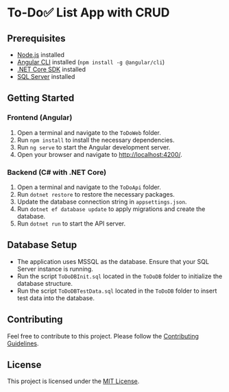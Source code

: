  # To-Do✅ List App with CRUD

## Prerequisites

- [Node.js](https://nodejs.org/) installed
- [Angular CLI](https://cli.angular.io/) installed (`npm install -g @angular/cli`)
- [.NET Core SDK](https://dotnet.microsoft.com/download) installed
- [SQL Server](https://www.microsoft.com/en-us/sql-server/sql-server-downloads) installed

## Getting Started

### Frontend (Angular)

1. Open a terminal and navigate to the `ToDoWeb` folder.
2. Run `npm install` to install the necessary dependencies.
3. Run `ng serve` to start the Angular development server.
4. Open your browser and navigate to [http://localhost:4200/](http://localhost:4200/).

### Backend (C# with .NET Core)

1. Open a terminal and navigate to the `ToDoApi` folder.
2. Run `dotnet restore` to restore the necessary packages.
3. Update the database connection string in `appsettings.json`.
4. Run `dotnet ef database update` to apply migrations and create the database.
5. Run `dotnet run` to start the API server.

## Database Setup

- The application uses MSSQL as the database. Ensure that your SQL Server instance is running.
- Run the script `ToDoDBInit.sql` located in the `ToDoDB` folder to initialize the database structure.
- Run the script `ToDoDBTestData.sql` located in the `ToDoDB` folder to insert test data into the database.


## Contributing

Feel free to contribute to this project. Please follow the [Contributing Guidelines](CONTRIBUTING.md).

## License

This project is licensed under the [MIT License](LICENSE).
